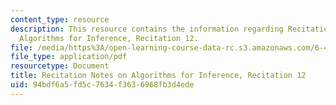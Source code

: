 ```yaml
---
content_type: resource
description: This resource contains the information regarding Recitation Notes on
  Algorithms for Inference, Recitation 12.
file: /media/https%3A/open-learning-course-data-rc.s3.amazonaws.com/6-438-algorithms-for-inference-fall-2014/94bdf6a5fd5c7634f3636968fb3d4ede_MIT6_438F14_rec12.pdf
file_type: application/pdf
resourcetype: Document
title: Recitation Notes on Algorithms for Inference, Recitation 12
uid: 94bdf6a5-fd5c-7634-f363-6968fb3d4ede
---
```

